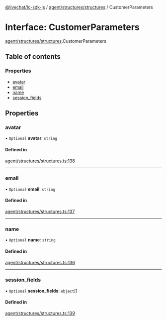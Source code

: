 [@livechat/lc-sdk-js](../README.md) / [agent/structures/structures](../modules/agent_structures_structures.md) / CustomerParameters

# Interface: CustomerParameters

[agent/structures/structures](../modules/agent_structures_structures.md).CustomerParameters

## Table of contents

### Properties

- [avatar](agent_structures_structures.CustomerParameters.md#avatar)
- [email](agent_structures_structures.CustomerParameters.md#email)
- [name](agent_structures_structures.CustomerParameters.md#name)
- [session\_fields](agent_structures_structures.CustomerParameters.md#session_fields)

## Properties

### avatar

• `Optional` **avatar**: `string`

#### Defined in

[agent/structures/structures.ts:138](https://github.com/livechat/lc-sdk-js/blob/25e113d/src/agent/structures/structures.ts#L138)

___

### email

• `Optional` **email**: `string`

#### Defined in

[agent/structures/structures.ts:137](https://github.com/livechat/lc-sdk-js/blob/25e113d/src/agent/structures/structures.ts#L137)

___

### name

• `Optional` **name**: `string`

#### Defined in

[agent/structures/structures.ts:136](https://github.com/livechat/lc-sdk-js/blob/25e113d/src/agent/structures/structures.ts#L136)

___

### session\_fields

• `Optional` **session\_fields**: `object`[]

#### Defined in

[agent/structures/structures.ts:139](https://github.com/livechat/lc-sdk-js/blob/25e113d/src/agent/structures/structures.ts#L139)
